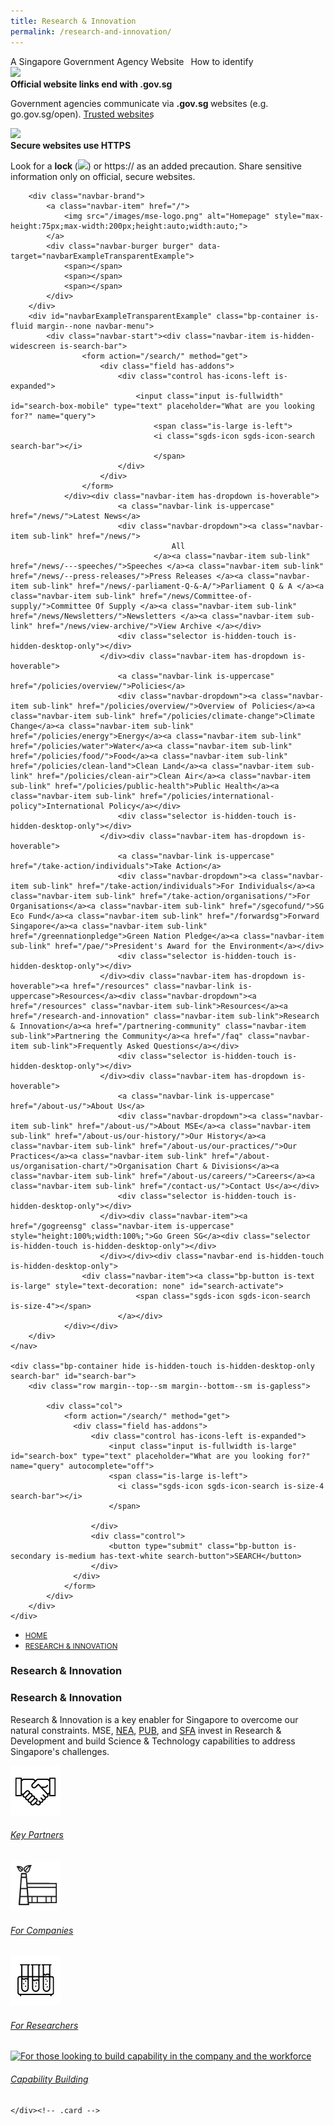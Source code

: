 ```yaml
---
title: Research & Innovation
permalink: /research-and-innovation/
---  
```



<!doctype html>
<html lang="en"><head><script>(function(w,d,s,l,i){w[l]=w[l]||[];w[l].push({'gtm.start':
  new Date().getTime(),event:'gtm.js'});var f=d.getElementsByTagName(s)[0],
  j=d.createElement(s),dl=l!='dataLayer'?'&l='+l:'';j.async=true;j.src=
  'https://www.googletagmanager.com/gtm.js?id='+i+dl;f.parentNode.insertBefore(j,f);
  })(window,document,'script','dataLayer','GTM-TQ8G2P9');
</script><meta charset="utf8">
    <meta name="viewport"
          content="width=device-width, user-scalable=yes, initial-scale=1.0">
    <meta http-equiv="X-UA-Compatible" content="ie=edge">
    <meta name="twitter:card" content="summary_large_image"><meta property="og:title" content="Research &amp; Innovation"><meta property="og:description" content="Research &amp; Innovation Research &amp; Innovation is a key enabler for Singapore to overcome our natural constraints. The Ministry of...">
    <meta name="Description" CONTENT="Research &amp; Innovation Research &amp; Innovation is a key enabler for Singapore to overcome our natural constraints. The Ministry of...">
    <meta property="og:image" content="https://www.mse.gov.sg/images/thumbnail.png">
    <meta property="og:url" content="https://www.mse.gov.sg/research-and-innovation/"><link rel="canonical" href="https://www.mse.gov.sg/research-and-innovation/" /><link rel="shortcut icon" href="/images/favicon.ico" type="image/x-icon"><link rel="stylesheet" href="/assets/css/styles.css">
    <link rel="stylesheet" href="/assets/css/blueprint.css">
    <link rel="stylesheet" href="/misc/custom.css">
    <link rel="stylesheet" href="https://fonts.googleapis.com/css?family=Lato:400,600" crossorigin="anonymous">
    <link href='https://unpkg.com/boxicons@2.0.9/css/boxicons.min.css' rel='stylesheet'><link type="application/atom+xml" rel="alternate" href="https://www.mse.gov.sg/feed.xml" title="Ministry of Sustainability and the Environment" /><script src="https://assets.wogaa.sg/scripts/wogaa.js" crossorigin="anonymous"></script><title>Research &amp; Innovation</title>
</head>
<body>
<div class="masthead-container" id="navbar" onclick><section class="bp-section bp-masthead"><div class="bp-container">
      <div class="row is-multiline is-vcentered masthead-layout-container">
        <div class="col is-9-desktop is-12-touch has-text-centered-touch">
          <div class="masthead-layout" id="bp-masthead">
            <span
              class="sgds-icon sgds-icon-sg-crest is-size-5"
              style="color: red"
            ></span>
            <span style="display: table-cell; vertical-align: middle">
              <span class="banner-text-layout">
                <span class="is-text">
                  A Singapore Government Agency Website&ensp;
                </span>
                <span class="bp-masthead-button" id="masthead-dropdown-button">
                  <span class="is-text bp-masthead-button-text">
                    How to identify
                  </span>
                  <span
                    class="sgds-icon sgds-icon-chevron-down is-size-7"
                    id="masthead-chevron"
                  ></span>
                </span>
              </span>
            </span>
          </div>
          <div
            class="masthead-divider is-hidden"
            id="masthead-divider"
            style="padding-left: -12px; padding-right: -12px"
          ></div>
        </div>
        <div class="col banner-content-layout is-hidden" id="banner-content">
          <div class="banner-content">
            <img
              src="/assets/img/government_building.svg"
              class="banner-icon"
            />
            <div class="banner-content-text-container">
              <strong class="banner-content-title"
                >Official website links end with .gov.sg</strong
              >
              <p>
                Government agencies communicate via
                <strong> .gov.sg </strong>
                websites <span class="avoidwrap">(e.g. go.gov.sg/open)</span>.
                <a
                  href="https://go.gov.sg/trusted-sites"
                  class="banner-content-text bp-masthead-button-link bp-masthead-button-text"
                  target="_blank"
                  rel="noreferrer"
                >
                  Trusted website<Text style="letter-spacing: -3px">s</Text>
                </a>
              </p>
            </div>
          </div>
          <div class="banner-content">
            <img src="/assets/img/lock.svg" class="banner-icon" />
            <div class="banner-content-text-container">
              <strong class="banner-content-title"
                >Secure websites use HTTPS</strong
              >
              <p>
                Look for a
                <strong> lock </strong>(<img
                  src="/assets/img/lock.svg"
                  class="inline-banner-icon"
                />) or https:// as an added precaution. Share sensitive
                information only on official, secure websites.
              </p>
            </div>
          </div>
        </div>
      </div>
    </div>
  </section>
</section>
<nav class="navbar is-transparent">
        <div class="bp-container">

        <div class="navbar-brand">
            <a class="navbar-item" href="/">
                <img src="/images/mse-logo.png" alt="Homepage" style="max-height:75px;max-width:200px;height:auto;width:auto;">
            </a>
            <div class="navbar-burger burger" data-target="navbarExampleTransparentExample">
                <span></span>
                <span></span>
                <span></span>
            </div>
        </div>
        <div id="navbarExampleTransparentExample" class="bp-container is-fluid margin--none navbar-menu">
            <div class="navbar-start"><div class="navbar-item is-hidden-widescreen is-search-bar">
                    <form action="/search/" method="get">
                        <div class="field has-addons">
                            <div class="control has-icons-left is-expanded">
                                <input class="input is-fullwidth" id="search-box-mobile" type="text" placeholder="What are you looking for?" name="query">
                                    <span class="is-large is-left">
                                    <i class="sgds-icon sgds-icon-search search-bar"></i>
                                    </span>
                            </div>
                        </div>
                    </form>
                </div><div class="navbar-item has-dropdown is-hoverable">
                            <a class="navbar-link is-uppercase" href="/news/">Latest News</a>
                            <div class="navbar-dropdown"><a class="navbar-item sub-link" href="/news/">
                                        All
                                    </a><a class="navbar-item sub-link" href="/news/---speeches/">Speeches </a><a class="navbar-item sub-link" href="/news/--press-releases/">Press Releases </a><a class="navbar-item sub-link" href="/news/-parliament-Q-&-A/">Parliament Q & A </a><a class="navbar-item sub-link" href="/news/Committee-of-supply/">Committee Of Supply </a><a class="navbar-item sub-link" href="/news/Newsletters/">Newsletters </a><a class="navbar-item sub-link" href="/news/view-archive/">View Archive </a></div>
                            <div class="selector is-hidden-touch is-hidden-desktop-only"></div>
                        </div><div class="navbar-item has-dropdown is-hoverable">
                            <a class="navbar-link is-uppercase" href="/policies/overview/">Policies</a>
                            <div class="navbar-dropdown"><a class="navbar-item sub-link" href="/policies/overview/">Overview of Policies</a><a class="navbar-item sub-link" href="/policies/climate-change">Climate Change</a><a class="navbar-item sub-link" href="/policies/energy">Energy</a><a class="navbar-item sub-link" href="/policies/water">Water</a><a class="navbar-item sub-link" href="/policies/food/">Food</a><a class="navbar-item sub-link" href="/policies/clean-land">Clean Land</a><a class="navbar-item sub-link" href="/policies/clean-air">Clean Air</a><a class="navbar-item sub-link" href="/policies/public-health">Public Health</a><a class="navbar-item sub-link" href="/policies/international-policy">International Policy</a></div>
                            <div class="selector is-hidden-touch is-hidden-desktop-only"></div>
                        </div><div class="navbar-item has-dropdown is-hoverable">
                            <a class="navbar-link is-uppercase" href="/take-action/individuals">Take Action</a>
                            <div class="navbar-dropdown"><a class="navbar-item sub-link" href="/take-action/individuals">For Individuals</a><a class="navbar-item sub-link" href="/take-action/organisations/">For Organisations</a><a class="navbar-item sub-link" href="/sgecofund/">SG Eco Fund</a><a class="navbar-item sub-link" href="/forwardsg">Forward Singapore</a><a class="navbar-item sub-link" href="/greennationpledge">Green Nation Pledge</a><a class="navbar-item sub-link" href="/pae/">President's Award for the Environment</a></div>
                            <div class="selector is-hidden-touch is-hidden-desktop-only"></div>
                        </div><div class="navbar-item has-dropdown is-hoverable"><a href="/resources" class="navbar-link is-uppercase">Resources</a><div class="navbar-dropdown"><a href="/resources" class="navbar-item sub-link">Resources</a><a href="/research-and-innovation" class="navbar-item sub-link">Research & Innovation</a><a href="/partnering-community" class="navbar-item sub-link">Partnering the Community</a><a href="/faq" class="navbar-item sub-link">Frequently Asked Questions</a></div>
                            <div class="selector is-hidden-touch is-hidden-desktop-only"></div>
                        </div><div class="navbar-item has-dropdown is-hoverable">
                            <a class="navbar-link is-uppercase" href="/about-us/">About Us</a>
                            <div class="navbar-dropdown"><a class="navbar-item sub-link" href="/about-us/">About MSE</a><a class="navbar-item sub-link" href="/about-us/our-history/">Our History</a><a class="navbar-item sub-link" href="/about-us/our-practices/">Our Practices</a><a class="navbar-item sub-link" href="/about-us/organisation-chart/">Organisation Chart & Divisions</a><a class="navbar-item sub-link" href="/about-us/careers/">Careers</a><a class="navbar-item sub-link" href="/contact-us/">Contact Us</a></div>
                            <div class="selector is-hidden-touch is-hidden-desktop-only"></div>
                        </div><div class="navbar-item"><a href="/gogreensg" class="navbar-item is-uppercase" style="height:100%;width:100%;">Go Green SG</a><div class="selector is-hidden-touch is-hidden-desktop-only"></div>
                        </div></div><div class="navbar-end is-hidden-touch is-hidden-desktop-only">
                    <div class="navbar-item"><a class="bp-button is-text is-large" style="text-decoration: none" id="search-activate">
                                <span class="sgds-icon sgds-icon-search is-size-4"></span>
                            </a></div>
                </div></div>
        </div>
    </nav>

    <div class="bp-container hide is-hidden-touch is-hidden-desktop-only search-bar" id="search-bar">
        <div class="row margin--top--sm margin--bottom--sm is-gapless">

            <div class="col">
                <form action="/search/" method="get">
                  <div class="field has-addons">
                      <div class="control has-icons-left is-expanded">
                          <input class="input is-fullwidth is-large" id="search-box" type="text" placeholder="What are you looking for?" name="query" autocomplete="off">
                          <span class="is-large is-left">
                            <i class="sgds-icon sgds-icon-search is-size-4 search-bar"></i>
                          </span>

                      </div>
                      <div class="control">
                          <button type="submit" class="bp-button is-secondary is-medium has-text-white search-button">SEARCH</button>
                      </div>
                  </div>
                </form>
            </div>
        </div>
    </div>
</div>
<div id="main-content" role="main" onclick><section class="bp-section is-small bp-section-pagetitle">
    <div class="bp-container ">
        <div class="row">
            <div class="col"><nav class="bp-breadcrumb" aria-label="breadcrumbs">
    <ul>
        <li><a href="/"><small>HOME</small></a></li><li><a href="/research-and-innovation/"><small>RESEARCH & INNOVATION</small></a></li></ul>
</nav>
</div>
        </div>
    </div>
    <div class="bp-container">
        <div class="row">
            <div class="col">
                <h1 class="has-text-white"><b>Research & Innovation</b></h1>
            </div>
        </div>
    </div></section><section class="bp-section">
        <div class="bp-container content padding--top--lg padding--bottom--xl">
            <div class="row">
                <div class="col is-8 is-offset-2 print-content"><style>

input {
	display: none;
}
label {
	display: block;
	padding: 8px 22px;
	margin: 0 0 5px 0;
	cursor: pointor;
	background: #F0F4F6;
	border-radius: 3px;
	color: #484848;
	transition: ease .5s;
	font-size: 1.5em;
}

label:hover {
	background: #4a96b0;
	color: #FFF;
}

.accordion-content {
	/* background: #E2E5F6; */
	padding: 10px 0px 30px 30px;
	/* border: 1px solid #484848; */
	margin: 0 0 1px 0;
	border-radius: 3px;
}

input + label + .accordion-content {
	display: none;
}

input:checked + label + .accordion-content {
	display: none;
}

input:checked + label + .accordion-content {
	display: block;
}

</style>

<!-- End of accordion -->

<div class="container">

<h1><b>Research & Innovation</b></h1>
<p>Research & Innovation is a key enabler for Singapore to overcome our natural constraints. MSE, <a href="https://www.nea.gov.sg">NEA</a>, <a href="https://www.pub.gov.sg">PUB</a>, and <a href="https://www.sfa.gov.sg">SFA</a> invest in Research & Development and build Science & Technology capabilities to address Singapore's challenges.</p>


<main id="R&I-links-container">
<section class="cards">
    <div class="card">
        <a href="/research-and-innovation/key-partners">
                <img src="/images/key-partners.png" alt="For companies and researchers keen to find partners for devevloping innovative solutions and technologies">
            <div class="card-content">
                <h6>Key Partners</h6>
            </div><!-- .card-content -->
        </a>
    </div><!-- .card -->
        <div class="card">
        <a href="/research-and-innovation/companies">
                <img src="/images/companies.png" alt="For companies looking to transform business processes and operations through innovation, as well as grants">
            <div class="card-content">
                <h6>For Companies</h6>
            </div><!-- .card-content -->
        </a>
    </div><!-- .card -->
    <div class="card">
        <a href="/research-and-innovation/researchers">
                <img src="/images/researchers.png" alt="For researchers looking to contribute to R&D in the resource and environmental sustainability domain">
            <div class="card-content">
                <h6>For Researchers</h6>
            </div><!-- .card-content -->
        </a>
    </div><!-- .card -->
    <div class="card">
        <a href="/research-and-innovation/key-partners#capability-building">
                <img src="/images/capability.png" alt="For those looking to build capability in the company and the workforce">
            <div class="card-content">
                <h6>Capability Building</h6>
            </div><!-- .card-content -->
        </a>

    </div><!-- .card -->


</section><!-- .cards -->


</main>